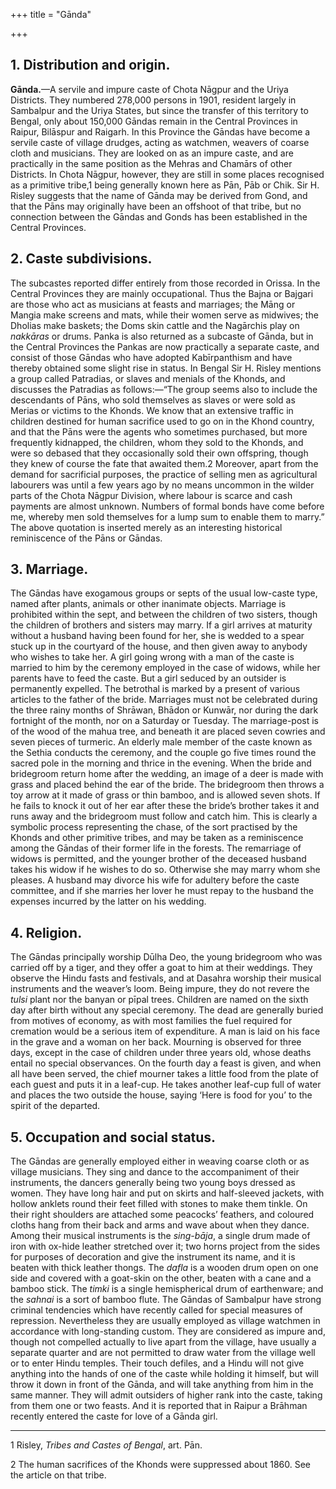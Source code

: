 +++
title = "Gānda"

+++



## 1. Distribution and origin.



**Gānda.**—A servile and impure caste of Chota Nāgpur and the Uriya Districts. They numbered 278,000 persons in 1901, resident largely in Sambalpur and the Uriya States, but since the transfer of this territory to Bengal, only about 150,000 Gāndas remain in the Central Provinces in Raipur, Bilāspur and Raigarh. In this Province the Gāndas have become a servile caste of village drudges, acting as watchmen, weavers of coarse cloth and musicians. They are looked on as an impure caste, and are practically in the same position as the Mehras and Chamārs of other Districts. In Chota Nāgpur, however, they are still in some places recognised as a primitive tribe,1 being generally known here as Pān, Pāb or Chik. Sir H. Risley suggests that the name of Gānda may be derived from Gond, and that the Pāns may originally have been an offshoot of that tribe, but no connection between the Gāndas and Gonds has been established in the Central Provinces.





## 2. Caste subdivisions.



The subcastes reported differ entirely from those recorded in Orissa. In the Central Provinces they are mainly occupational. Thus the Bajna or Bajgari are those who act as musicians at feasts and marriages; the Māng or Mangia make screens and mats, while their women serve as midwives; the Dholias make baskets; the Doms skin cattle and the Nagārchis play on *nakkāras* or drums. Panka is also returned as a subcaste of Gānda, but in the Central Provinces the Pankas are now practically a separate caste, and consist of those Gāndas who have adopted Kabīrpanthism and have thereby obtained some slight rise in status. In Bengal Sir H. Risley mentions a group called Patradias, or slaves and menials of the Khonds, and discusses the Patradias as follows:—“The group seems also to include the descendants of Pāns, who sold themselves as slaves or were sold as Merias or victims to the Khonds. We know that an extensive traffic in children destined for human sacrifice used to go on in the Khond country, and that the Pāns were the agents who sometimes purchased, but more frequently kidnapped, the children, whom they sold to the Khonds, and were so debased that they occasionally sold their own offspring, though they knew of course the fate that awaited them.2 Moreover, apart from the demand for sacrificial purposes, the practice of selling men as agricultural labourers was until a few years ago by no means uncommon in the wilder parts of the Chota Nāgpur Division, where labour is scarce and cash payments are almost unknown. Numbers of formal bonds have come before me, whereby men sold themselves for a lump sum to enable them to marry.” The above quotation is inserted merely as an interesting historical reminiscence of the Pāns or Gāndas.





## 3. Marriage.



The Gāndas have exogamous groups or septs of the usual low-caste type, named after plants, animals or other inanimate objects. Marriage is prohibited within the sept, and between the children of two sisters, though the children of brothers and sisters may marry. If a girl arrives at maturity without a husband having been found for her, she is wedded to a spear stuck up in the courtyard of the house, and then given away to anybody who wishes to take her. A girl going wrong with a man of the caste is married to him by the ceremony employed in the case of widows, while her parents have to feed the caste. But a girl seduced by an outsider is permanently expelled. The betrothal is marked by a present of various articles to the father of the bride. Marriages must not be celebrated during the three rainy months of Shrāwan, Bhādon or Kunwār, nor during the dark fortnight of the month, nor on a Saturday or Tuesday. The marriage-post is of the wood of the mahua tree, and beneath it are placed seven cowries and seven pieces of turmeric. An elderly male member of the caste known as the Sethia conducts the ceremony, and the couple go five times round the sacred pole in the morning and thrice in the evening. When the bride and bridegroom return home after the wedding, an image of a deer is made with grass and placed behind the ear of the bride. The bridegroom then throws a toy arrow at it made of grass or thin bamboo, and is allowed seven shots. If he fails to knock it out of her ear after these the bride’s brother takes it and runs away and the bridegroom must follow and catch him. This is clearly a symbolic process representing the chase, of the sort practised by the Khonds and other primitive tribes, and may be taken as a reminiscence among the Gāndas of their former life in the forests. The remarriage of widows is permitted, and the younger brother of the deceased husband takes his widow if he wishes to do so. Otherwise she may marry whom she pleases. A husband may divorce his wife for adultery before the caste committee, and if she marries her lover he must repay to the husband the expenses incurred by the latter on his wedding.





## 4. Religion.



The Gāndas principally worship Dūlha Deo, the young bridegroom who was carried off by a tiger, and they offer a goat to him at their weddings. They observe the Hindu fasts and festivals, and at Dasahra worship their musical instruments and the weaver’s loom. Being impure, they do not revere the *tulsi* plant nor the banyan or pīpal trees. Children are named on the sixth day after birth without any special ceremony. The dead are generally buried from motives of economy, as with most families the fuel required for cremation would be a serious item of expenditure. A man is laid on his face in the grave and a woman on her back. Mourning is observed for three days, except in the case of children under three years old, whose deaths entail no special observances. On the fourth day a feast is given, and when all have been served, the chief mourner takes a little food from the plate of each guest and puts it in a leaf-cup. He takes another leaf-cup full of water and places the two outside the house, saying ‘Here is food for you’ to the spirit of the departed.





## 5. Occupation and social status.



The Gāndas are generally employed either in weaving coarse cloth or as village musicians. They sing and dance to the accompaniment of their instruments, the dancers generally being two young boys dressed as women. They have long hair and put on skirts and half-sleeved jackets, with hollow anklets round their feet filled with stones to make them tinkle. On their right shoulders are attached some peacocks’ feathers, and coloured cloths hang from their back and arms and wave about when they dance. Among their musical instruments is the *sing-bāja*, a single drum made of iron with ox-hide leather stretched over it; two horns project from the sides for purposes of decoration and give the instrument its name, and it is beaten with thick leather thongs. The *dafla* is a wooden drum open on one side and covered with a goat-skin on the other, beaten with a cane and a bamboo stick. The *timki* is a single hemispherical drum of earthenware; and the *sahnai* is a sort of bamboo flute. The Gāndas of Sambalpur have strong criminal tendencies which have recently called for special measures of repression. Nevertheless they are usually employed as village watchmen in accordance with long-standing custom. They are considered as impure and, though not compelled actually to live apart from the village, have usually a separate quarter and are not permitted to draw water from the village well or to enter Hindu temples. Their touch defiles, and a Hindu will not give anything into the hands of one of the caste while holding it himself, but will throw it down in front of the Gānda, and will take anything from him in the same manner. They will admit outsiders of higher rank into the caste, taking from them one or two feasts. And it is reported that in Raipur a Brāhman recently entered the caste for love of a Gānda girl.





* * *

1 Risley, *Tribes and Castes of Bengal*, art. Pān.

2 The human sacrifices of the Khonds were suppressed about 1860. See the article on that tribe.




